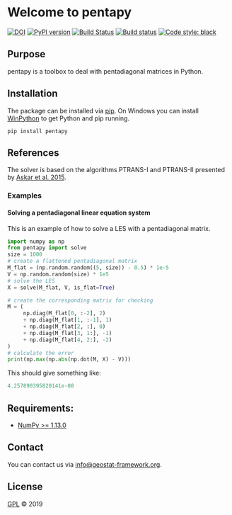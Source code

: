# Welcome to pentapy

[![DOI](https://zenodo.org/badge/DOI/10.5281/zenodo.2587158.svg)](https://doi.org/10.5281/zenodo.2587158)
[![PyPI version](https://badge.fury.io/py/pentapy.svg)](https://badge.fury.io/py/pentapy)
[![Build Status](https://travis-ci.org/GeoStat-Framework/pentapy.svg?branch=master)](https://travis-ci.org/GeoStat-Framework/pentapy)
[![Build status](https://ci.appveyor.com/api/projects/status/yyfgn9dgxcoolp97/branch/master?svg=true)](https://ci.appveyor.com/project/GeoStat-Framework/pentapy/branch/master)
[![Code style: black](https://img.shields.io/badge/code%20style-black-000000.svg)](https://github.com/ambv/black)


## Purpose

pentapy is a toolbox to deal with pentadiagonal matrices in Python.


## Installation

The package can be installed via [pip][pip_link].
On Windows you can install [WinPython][winpy_link] to get
Python and pip running.

    pip install pentapy


## References

The solver is based on the algorithms PTRANS-I and PTRANS-II
presented by [Askar et al. 2015][ref_link].

[ref_link]: http://dx.doi.org/10.1155/2015/232456


### Examples

#### Solving a pentadiagonal linear equation system

This is an example of how to solve a LES with a pentadiagonal matrix.

```python
import numpy as np
from pentapy import solve
size = 1000
# create a flattened pentadiagonal matrix
M_flat = (np.random.random((5, size)) - 0.5) * 1e-5
V = np.random.random(size) * 1e5
# solve the LES
X = solve(M_flat, V, is_flat=True)

# create the corresponding matrix for checking
M = (
     np.diag(M_flat[0, :-2], 2)
     + np.diag(M_flat[1, :-1], 1)
     + np.diag(M_flat[2, :], 0)
     + np.diag(M_flat[3, 1:], -1)
     + np.diag(M_flat[4, 2:], -2)
)
# calculate the error
print(np.max(np.abs(np.dot(M, X) - V)))
```

This should give something like:
```python
4.257890395820141e-08
```


## Requirements:

- [NumPy >= 1.13.0](https://www.numpy.org)


## Contact

You can contact us via <info@geostat-framework.org>.


## License

[GPL][gpl_link] © 2019

[pip_link]: https://pypi.org/project/pentapy
[winpy_link]: https://winpython.github.io/
[gpl_link]: https://github.com/GeoStat-Framework/pentapy/blob/master/LICENSE
